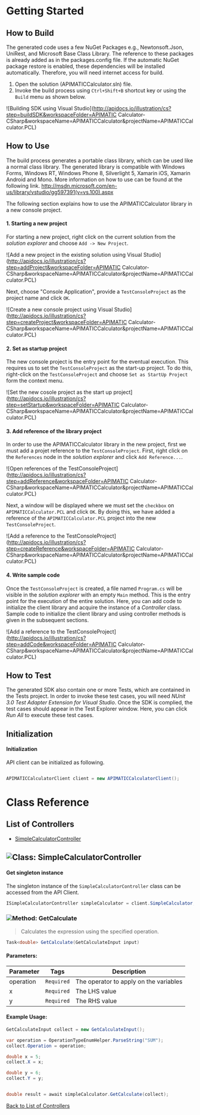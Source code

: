 # Getting Started
## How to Build

The generated code uses a few NuGet Packages e.g., Newtonsoft.Json, UniRest,
and Microsoft Base Class Library. The reference to these packages is already
added as in the packages.config file. If the automatic NuGet package restore
is enabled, these dependencies will be installed automatically. Therefore,
you will need internet access for build.
     
1. Open the solution (APIMATICCalculator.sln) file.
2. Invoke the build process using `Ctrl+Shift+B` shortcut key or using the `Build` menu as shown below.

![Building SDK using Visual Studio](http://apidocs.io/illustration/cs?step=buildSDK&workspaceFolder=APIMATIC Calculator-CSharp&workspaceName=APIMATICCalculator&projectName=APIMATICCalculator.PCL)

## How to Use

The build process generates a portable class library, which can be used like a normal class library. The generated library is compatible with Windows Forms, Windows RT, Windows Phone 8,
 Silverlight 5, Xamarin iOS, Xamarin Android and Mono. More information on how to use can be found at the following link. 
http://msdn.microsoft.com/en-us/library/vstudio/gg597391(v=vs.100).aspx

The following section explains how to use the APIMATICCalculator library in a new console project.     
    
#### 1. Starting a new project
For starting a new project, right click on the current solution from the *solution explorer* and choose  ``` Add -> New Project ```.

![Add a new project in the existing solution using Visual Studio](http://apidocs.io/illustration/cs?step=addProject&workspaceFolder=APIMATIC Calculator-CSharp&workspaceName=APIMATICCalculator&projectName=APIMATICCalculator.PCL)

Next, choose "Console Application", provide a ``` TestConsoleProject ``` as the project name and click ``` OK ```.

![Create a new console project using Visual Studio](http://apidocs.io/illustration/cs?step=createProject&workspaceFolder=APIMATIC Calculator-CSharp&workspaceName=APIMATICCalculator&projectName=APIMATICCalculator.PCL)


#### 2. Set as startup project
The new console project is the entry point for the eventual execution. This requires us to set the ``` TestConsoleProject ``` as the start-up project. To do this, right-click on the  ``` TestConsoleProject ``` and choose  ``` Set as StartUp Project ``` form the context menu.

![Set the new cosole project as the start up project](http://apidocs.io/illustration/cs?step=setStartup&workspaceFolder=APIMATIC Calculator-CSharp&workspaceName=APIMATICCalculator&projectName=APIMATICCalculator.PCL)


#### 3. Add reference of the library project
In order to use the APIMATICCalculator library in the new project, first we must add a projet reference to the ``` TestConsoleProject ```. First, right click on the ``` References ``` node in the *solution explorer* and click ``` Add Reference... ```.

![Open references of the TestConsoleProject](http://apidocs.io/illustration/cs?step=addReference&workspaceFolder=APIMATIC Calculator-CSharp&workspaceName=APIMATICCalculator&projectName=APIMATICCalculator.PCL)

Next, a window will be displayed where we must set the ``` checkbox ``` on ``` APIMATICCalculator.PCL ``` and click ``` OK ```. By doing this, we have added a reference of the ```APIMATICCalculator.PCL``` project into the new ``` TestConsoleProject ```.

![Add a reference to the TestConsoleProject](http://apidocs.io/illustration/cs?step=createReference&workspaceFolder=APIMATIC Calculator-CSharp&workspaceName=APIMATICCalculator&projectName=APIMATICCalculator.PCL)


#### 4. Write sample code
Once the ``` TestConsoleProject ``` is created, a file named ``` Program.cs ``` will be visible in the *solution explorer* with an empty ``` Main ``` method. This is the entry point for the execution of the entire solution.
Here, you can add code to initialize the client library and acquire the instance of a *Controller* class. Sample code to initialize the client library and using controller methods is given in the subsequent sections.

![Add a reference to the TestConsoleProject](http://apidocs.io/illustration/cs?step=addCode&workspaceFolder=APIMATIC Calculator-CSharp&workspaceName=APIMATICCalculator&projectName=APIMATICCalculator.PCL)

## How to Test

The generated SDK also contain one or more Tests, which are contained in the Tests project.
In order to invoke these test cases, you will need *NUnit 3.0 Test Adapter Extension for Visual Studio*.
Once the SDK is complied, the test cases should appear in the Test Explorer window.
Here, you can click *Run All* to execute these test cases.

## Initialization

#### Initialization

API client can be initialized as following.

```csharp

APIMATICCalculatorClient client = new APIMATICCalculatorClient();
```

# Class Reference
## <a name="list_of_controllers"></a>List of Controllers

* [SimpleCalculatorController](#simple_calculator_controller)

## <a name="simple_calculator_controller"></a>![Class: ](http://apidocs.io/img/class.png "APIMATICCalculator.PCL.Controllers.SimpleCalculatorController") SimpleCalculatorController

#### Get singleton instance
The singleton instance of the ``` SimpleCalculatorController ``` class can be accessed from the API Client.
```csharp
ISimpleCalculatorController simpleCalculator = client.SimpleCalculator;
```

### <a name="get_calculate"></a>![Method: ](http://apidocs.io/img/method.png "APIMATICCalculator.PCL.Controllers.SimpleCalculatorController.GetCalculate") GetCalculate

> Calculates the expression using the specified operation.

```csharp
Task<double> GetCalculate(GetCalculateInput input)
```

#### Parameters: 

| Parameter | Tags | Description |
|-----------|------|-------------|
| operation |  ``` Required ```  | The operator to apply on the variables |
| x |  ``` Required ```  | The LHS value |
| y |  ``` Required ```  | The RHS value |



#### Example Usage:
```csharp
GetCalculateInput collect = new GetCalculateInput();

var operation = OperationTypeEnumHelper.ParseString("SUM");
collect.Operation = operation;

double x = 5;
collect.X = x;

double y = 6;
collect.Y = y;


double result = await simpleCalculator.GetCalculate(collect);

```





[Back to List of Controllers](#list_of_controllers)


